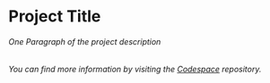 
# Project Title

###### One Paragraph of the project description
###### You can find more information by visiting the [Codespace](https://github.com/codespace) repository.